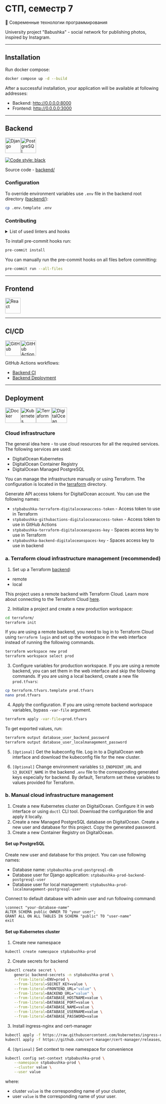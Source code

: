 # СТП, семестр 7

🔑 Современные технологии программирования

University project "Babushka" - social network for publishing photos, inspired by Instagram.

<hr>

## Installation

Run docker compose:

```bash
docker compose up -d --build
```

After a successful installation, your application will be available at following addresses:
- Backend: http://0.0.0.0:8000
- Frontend: http://0.0.0.0:3000

<hr>

## Backend

<div style="display: flex">
  <img src="https://static.djangoproject.com/img/logos/django-logo-negative.svg" height="50" alt="Django">
  <img src="https://upload.wikimedia.org/wikipedia/commons/2/29/Postgresql_elephant.svg" height="50" alt="PostgreSQL">
</div>

[![Code style: black](https://img.shields.io/badge/code%20style-black-000000.svg)](https://github.com/psf/black)

Source code - [backend/](backend/)

### Configuration

To override environment variables use `.env` file in the backend root directory ([backend/](backend/)):

```bash
cp .env.template .env
```

### Contributing

<details>
<summary>List of used linters and hooks</summary>

- [black](https://github.com/psf/black)
- [isort](https://github.com/PyCQA/isort)
- [flake8](https://github.com/pycqa/flake8)
- [pre-commit-hooks](https://github.com/pre-commit/pre-commit-hooks)
  - check-added-large-files
  - check-json
  - check-toml
  - check-xml
</details>

To install pre-commit hooks run:

```bash
pre-commit install
```

You can manually run the pre-commit hooks on all files before committing:

```bash
pre-commit run --all-files
```

<hr>

## Frontend

<div style="display: flex">
  <img src="https://www.svgrepo.com/show/452092/react.svg" height="50" alt="React">
</div>

<hr>

## CI/CD

<div style="display: flex">
  <img src="https://www.svgrepo.com/show/475654/github-color.svg" height="50" alt="GitHub">
  <img src="https://icon.icepanel.io/Technology/svg/GitHub-Actions.svg" height="50" alt="GitHub Actions">
</div>

GitHub Actions workflows:
- [Backend CI](.github/workflows/backend-ci.yaml)
- [Backend Deployment](.github/workflows/backend-deployment.yaml)

<hr>

## Deployment

<div style="display: flex">
  <img src="https://www.svgrepo.com/show/448221/docker.svg" height="50" alt="Docker">
  <img src="https://www.svgrepo.com/show/376331/kubernetes.svg" height="50" alt="Kubernetes">
  <img src="https://www.svgrepo.com/show/374122/terraform.svg" height="50" alt="Terraform">
  <img src="https://www.svgrepo.com/show/349337/digitalocean.svg" height="50" alt="DigitalOcean">
</div>

### Cloud infrastructure

The general idea here - to use cloud resources for all the required services. The following services are used:
- DigitalOcean Kubernetes
- DigitalOcean Container Registry
- DigitalOcean Managed PostgreSQL

You can manage the infrastructure manually or using Terraform. The configuration is located in the [terraform](terraform/) directory.

Generate API access tokens for DigitalOcean account. You can use the following names:

- `stpbabushka-terraform-digitaloceanaccess-token` - Access token to use in Terraform
- `stpbabushka-githubactions-digitaloceanaccess-token` - Access token to use in GitHub Actions
- `stpbabushka-terraform-digitaloceanspaces-key` - Spaces access key to use in Terraform
- `stpbabushka-backend-digitaloceanspaces-key` - Spaces access key to use in backend

### a. Terraform cloud infrastructure management (recommended)

1. Set up a Terraform [backend](terraform/main.tf):
  - remote
  - local

This project uses a remote backend with Terraform Cloud. Learn more about connecting to the Terraform Cloud [here](https://developer.hashicorp.com/terraform/cli/cloud/settings).

2. Initialize a project and create a new production workspace:

```bash
cd terraform/
terraform init
```

If you are using a remote backend, you need to log in to Terraform Cloud using `terraform login` and set up the workspace in the web interface instead of running the following commands.

```bash
terraform workspace new prod
terraform workspace select prod
```

3. Configure variables for production workspace. If you are using a remote backend, you can set them in the web interface and skip the following commands. If you are using a local backend, create a new file `prod.tfvars`:

```bash
cp terraform.tfvars.template prod.tfvars
nano prod.tfvars
```

4. Apply the configuration. If you are using remote backend workspace variables, bypass `-var-file` argument.

```bash
terraform apply -var-file=prod.tfvars
```

To get exported values, run:

```bash
terraform output database_user_backend_password
terraform output database_user_localmanagement_password
```

5. `[Optional]` Get the kubeconfig file. Log in to a DigitalOcean web interface and download the kubeconfig file for the new cluster.

6. `[Optional]` Change environment variables `S3_ENDPOINT_URL` and `S3_BUCKET_NAME` in the backend `.env` file to the corresponding generated keys especially for backend. By default, Terraform set these variables to values provided for Terraform.

### b. Manual cloud infrastructure management 

1. Create a new Kubernetes cluster on DigitalOcean. Configure it in web interface or using `doctl` CLI tool. Download the configuration file and apply it locally.
2. Create a new Managed PostgreSQL database on DigitalOcean. Create a new user and database for this project. Copy the generated password.
3. Create a new Container Registry on DigitalOcean.

#### Set up PostgreSQL

Create new user and database for this project. You can use following names:
- Database name: `stpbabushka-prod-postgresql-db`
- Database user for Django application: `stpbabushka-prod-backend-postgresql-user`
- Database user for local management: `stpbabushka-prod-localmanagement-postgresql-user`

Connect to default database with admin user and run following command:

```psql
\connect "your-database-name"
ALTER SCHEMA public OWNER TO "your user";
GRANT ALL ON ALL TABLES IN SCHEMA "public" TO "user-name"
exit
```

#### Set up Kubernetes cluster

1. Create new namespace

```bash
kubectl create namespace stpbabushka-prod
```

2. Create secrets for backend

```bash
kubectl create secret \
    generic backend-secrets -n stpbabushka-prod \
    --from-literal=ENV=prod \
    --from-literal=SECRET_KEY=value \
    --from-literal=FRONTEND_URL="value" \
    --from-literal=BACKEND_URL="value" \
    --from-literal=DATABASE_HOSTNAME=value \
    --from-literal=DATABASE_PORT=value \
    --from-literal=DATABASE_NAME=value \
    --from-literal=DATABASE_USERNAME=value \
    --from-literal=DATABASE_PASSWORD=value
```

3. Install ingress-nginx and cert-manager

```bash
kubectl apply -f https://raw.githubusercontent.com/kubernetes/ingress-nginx/controller-v1.12.0-beta.0/deploy/static/provider/do/deploy.yaml
kubectl apply -f https://github.com/cert-manager/cert-manager/releases/download/v1.16.1/cert-manager.yaml
```

4. `[Optional]` Set context to new namespace for convenience

```bash
kubectl config set-context stpbabushka-prod \
    --namespace stpbabushka-prod \
    --cluster value \
    --user value
```

where:
- cluster `value` is the corresponding name of your cluster,
- user `value` is the corresponding name of your user.
